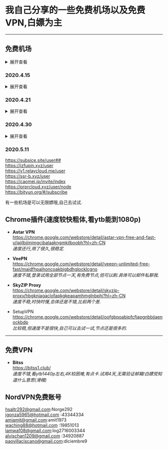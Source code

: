 # 我自己分享的一些免费机场以及免费VPN,白嫖为主  
***
## 免费机场
<details>
<summary>展开查看</summary>
<pre><code>
https://free-ss.site/             
https://ssrtool.us/tool/recV3?uri=/tool/free_ssr                        
https://freefq.com/v2ray/           
https://kiki789.com/user  
https://www.jssr.vip/user  
https://lncn.org/    
https://freemycloud.xyz/user#           
https://www.v2aky.com/#/subscribe       
https://paoluz.club/user/node    
https://paoluz.club/user/node     
https://coloo.in/user#       
https://zuisucloud.today/user/node        
https://www.youneed.win/free-ssr    
https://github.com/ThinkDevelop/Free-SS-SSR  
https://woocloud.icu/auth/login      
https://ssrfree.online/auth/login  
https://ji-ao.pw/user  
https://n95cloud.com/auth/login  
https://bianhuaho.com/user#  
https://bianhuaho.com/user#  
https://thessr.shop/auth/login  
https://skcloud.site/auth/register?code=Ot7A  
https://d9cloud.pw/user  
</code></pre>
</details> 


### 2020.4.15
<details>
<summary>展开查看</summary>
<pre><code>
https://skcloud.site/auth/register?code=Ot7A
https://d9cloud.pw/user
https://neukssr.club/user
https://www.hx4.pw/ 
https://youyun666.com/user
https://v.2ray.de/auth/register
https://n3ro.fun/auth/register
https://kcjisu.casa/auth/register
https://xtunnel.cc/auth/register?code=suDN
</code></pre>
</details> 


### 2020.4.21
<details>
<summary>展开查看</summary>
<pre><code>
http://situcloud.xyz/auth/register    
https://kcjisu.casa/user    
https://www.jinzita9.com/auth/register   
https://xixicats.com/auth/register   
https://subsice.site/auth/register   
https://zfj.sr3.xyz/   
https://2020.cfssr.xyz/auth/register?code=8ktm    
https://stc-beta4.com/auth/register    
https://m60cloud.cn/auth/login    
http://www.cxk.best/auth/register   
https://thessr.shop/auth/register   
https://hualuows.xyz/auth/register   
http://cxkv2.xyz/auth/register   
https://suying666.net/auth/register    
https://zfj.aeer.xyz/auth/register    
https://source-beat1.com/user#   
https://zuisucloud.live/user       
https://ufocloud.xyz/user               
https://www.ipip.plus/      
https://baicaonetwork1.com/user##                       
https://zaizaicloud.pw/user##                               
https://www.oness.me/user                    
https://richv2ray.online/user/node            
https://portal.ibcn.space/user                                       
</code></pre>
</details>    


### 2020.4.30
<details>
<summary>展开查看</summary>
<pre><code>
https://v2pop.com/#/register?code=CaUhIkG2         
https://host2.colordog.tk/user                                    
https://www.q8891q.cf/auth/login                  
https://v8cloud.club/auth/login                
https://mray.club/#/dashboard                          
http://90fq.xyz/user                 
http://www.chenqiushi.cf/user/node                  
https://v2.xsos.vip/#/subscribe                
https://www.xyzssr.xyz/user                    
https://starscloud.cc/user                         
https://my66.me/user##                            
https://xbsj6789.site/portal/order/node?tab=net_type_v2ray                       
https://www.maomi.space/user                
https://fast-fish.cc/user/node                    
https://edu.lovess.top/             
</code></pre>
</details>  


### 2020.5.11
https://subsice.site/user##                
https://jzfupin.xyz/user               
https://v1.relaycloud.me/user              
https://ssr-b.xyz/user                
https://caomei.jp/invite/index                  
https://prprcloud.xyz/user/node                  
https://bityun.org/#/subscribe                  

有一些机场是可以无限嫖哦,自己去试试.      
              
                    
                        
## Chrome插件(速度较快粗体,看ytb能到1080p)

+ **Astar VPN**        
   https://chrome.google.com/webstore/detail/astar-vpn-free-and-fast-v/jajilbjjinjmgcibalaakngmkilboobh?hl=zh-CN  
   *速度还行,用了很久,很稳定.*
   
+ **VeePN**         
   https://chrome.google.com/webstore/detail/veepn-unlimited-free-fast/majdfhpaihoncoakbjgbdhglocklcgno  
   *速度不错,登录试用全部节点一天,有免费节点,但可以刷.具体可以邮件私聊我.*
   
+ **SkyZIP Proxy**  
   https://chrome.google.com/webstore/detail/skyzip-proxy/hbgknjagaclofapkgkeapamhmglnbphi?hl=zh-CN   
   *速度不稳,时快时慢,总体还是不错,比前两个差.*
   
+ SetupVPN   
   https://chrome.google.com/webstore/detail/oofgbpoabipfcfjapgnbbjjaenockbdp       
   *比较稳,但速度不是很快,自己可以去试一试,节点还是很多的.*
***

## 免费VPN
+ **Bitss**   
   https://bitss1.club/      
   *速度不错,看ytb1440p左右,4K较困难,有点卡.试用4天,无需验证邮箱!白嫖党知道什么意思(滑稽)*
   
## NordVPN免费账号
hsaltr292@gmail.com:Norge292     
jgonza5965@hotmail.com :43344334                          
amiamit@gmail.com:amit1973                                                     
waching88@hotmail.com :19851013                      
lamwa108@gmail.com:log2716003344                                                                
alvischan1209@gmail.com :34920887                                            
paovillaciscano@gmail.com:diciembre9     

                                                        
  


